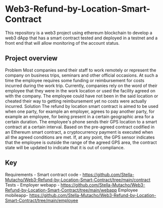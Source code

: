 # Web3-Refund-by-Location-Smart-Contract
This repository is a web3 project using ethereum blockchain to develop a web3 dApp that has a smart contract tested and deployed in a testnet and a front end that will allow monitoring of the  account status.

## Project overview
Problem
Most companies send their staff to work remotely or represent the company on business trips, seminars and other official occasions. At such a time the employee requires some funding or reimbursement for costs incurred during the work trip. Currently, companies rely on the word of their employee that they were in the work location or used the facility agreed on with the company. The employee could have not been in the said location or cheated their way to getting reimbursement yet no costs were actually incurred.
Solution
The refund by location smart contract is aimed to be used when one party, for example an employer, agrees to pay another party, for example an employee, for being present in a certain geographic area for a certain duration. The employee's phone sends their GPS location to a smart contract at a certain interval. Based on the pre-agreed contract codified in an Ethereum smart contract, a cryptocurrency payment is executed when all the agreed conditions are met.
If, at any point, the GPS sensor indicates that the employee is outside the range of the agreed GPS area, the contract state will be updated to indicate that it is out of compliance.
## Key
Requirements - 
Smart contract code - https://github.com/Stella-Mutacho/Web3-Refund-by-Location-Smart-Contract/tree/main/contract
Tests -
Employer webapp - https://github.com/Stella-Mutacho/Web3-Refund-by-Location-Smart-Contract/tree/main/webapp
Employee mobileapp- https://github.com/Stella-Mutacho/Web3-Refund-by-Location-Smart-Contract/tree/main/employee

